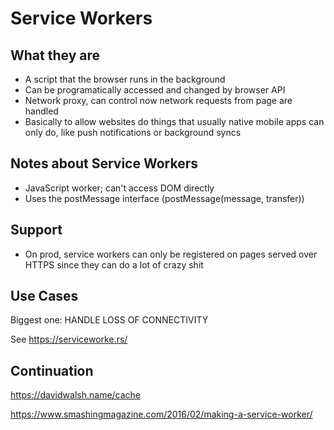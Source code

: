 # Service Workers


## What they are

- A script that the browser runs in the background
- Can be programatically accessed and changed by browser API
- Network proxy, can control now network requests from page are handled
- Basically to allow websites do things that usually native mobile apps can only do, like push notifications or background syncs

## Notes about Service Workers

- JavaScript worker; can't access DOM directly
- Uses the postMessage interface (postMessage(message, transfer))

## Support

- On prod, service workers can only be registered on pages served over HTTPS since they can do a lot of crazy shit

## Use Cases

Biggest one: HANDLE LOSS OF CONNECTIVITY

See https://serviceworke.rs/

## Continuation
https://davidwalsh.name/cache

https://www.smashingmagazine.com/2016/02/making-a-service-worker/
